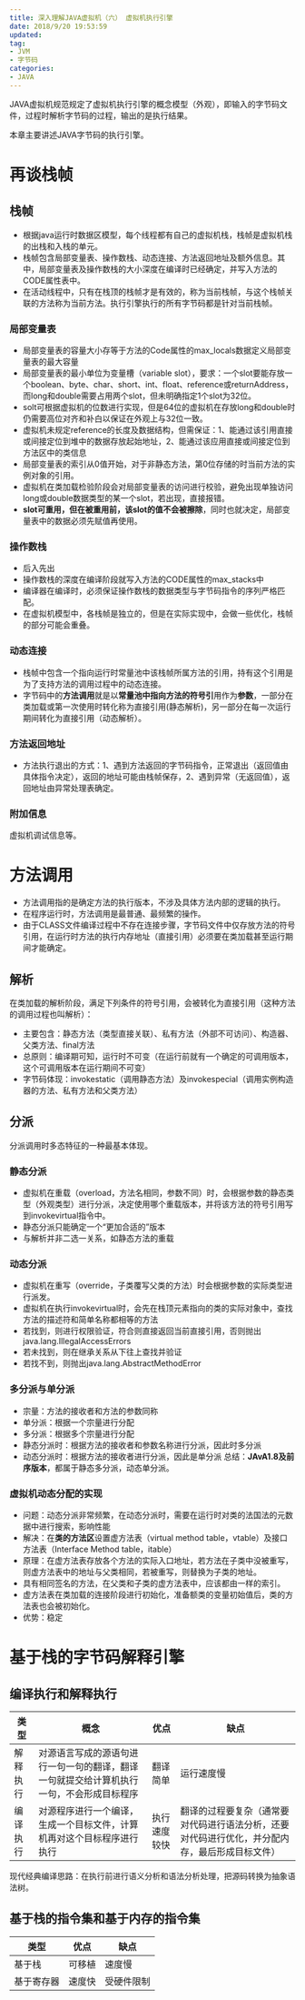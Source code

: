 ```yaml
---
title: 深入理解JAVA虚拟机（六） 虚拟机执行引擎
date: 2018/9/20 19:53:59
updated: 
tag: 
- JVM
- 字节码
categories:
- JAVA
---
```


JAVA虚拟机规范规定了虚拟机执行引擎的概念模型（外观），即输入的字节码文件，过程时解析字节码的过程，输出的是执行结果。

本章主要讲述JAVA字节码的执行引擎。

<!-- more -->

# 再谈栈帧

## 栈帧

* 根据java运行时数据区模型，每个线程都有自己的虚拟机栈，栈帧是虚拟机栈的出栈和入栈的单元。
* 栈帧包含局部变量表、操作数栈、动态连接、方法返回地址及额外信息。其中，局部变量表及操作数栈的大小深度在编译时已经确定，并写入方法的CODE属性表中。
* 在活动线程中，只有在栈顶的栈帧才是有效的，称为当前栈帧，与这个栈帧关联的方法称为当前方法。执行引擎执行的所有字节码都是针对当前栈帧。

### 局部变量表

* 局部变量表的容量大小存等于方法的Code属性的max_locals数据定义局部变量表的最大容量
* 局部变量表的最小单位为变量槽（variable slot），要求：一个slot要能存放一个boolean、byte、char、short、int、float、reference或returnAddress，而long和double需要占用两个slot，但未明确指定1个slot为32位。
* solt可根据虚拟机的位数进行实现，但是64位的虚拟机在存放long和double时仍需要高位对齐和补白以保证在外观上与32位一致。
* 虚拟机未规定reference的长度及数据结构，但需保证：1、能通过该引用直接或间接定位到堆中的数据存放起始地址，2、能通过该应用直接或间接定位到方法区中的类信息
* 局部变量表的索引从0值开始，对于非静态方法，第0位存储的时当前方法的实例对象的引用。
* 虚拟机在类加载检验阶段会对局部变量表的访问进行校验，避免出现单独访问long或double数据类型的某一个slot，若出现，直接报错。
* **slot可重用，但在被重用前，该slot的值不会被擦除**，同时也就决定，局部变量表中的数据必须先赋值再使用。

### 操作数栈

* 后入先出
* 操作数栈的深度在编译阶段就写入方法的CODE属性的max_stacks中
* 编译器在编译时，必须保证操作数栈的数据类型与字节码指令的序列严格匹配。
* 在虚拟机模型中，各栈帧是独立的，但是在实际实现中，会做一些优化，栈帧的部分可能会重叠。

### 动态连接

* 栈帧中包含一个指向运行时常量池中该栈帧所属方法的引用，持有这个引用是为了支持方法的调用过程中的动态连接。
* 字节码中的**方法调用**就是以**常量池中指向方法的符号引**用作为**参数**，一部分在类加载或第一次使用时转化称为直接引用(静态解析)，另一部分在每一次运行期间转化为直接引用（动态解析）。


### 方法返回地址

* 方法执行退出的方式：1、遇到方法返回的字节码指令，正常退出（返回值由具体指令决定），返回的地址可能由栈帧保存，2、遇到异常（无返回值），返回地址由异常处理表确定。

### 附加信息

虚拟机调试信息等。

# 方法调用

* 方法调用指的是确定方法的执行版本，不涉及具体方法内部的逻辑的执行。
* 在程序运行时，方法调用是最普通、最频繁的操作。
* 由于CLASS文件编译过程中不存在连接步骤，字节码文件中仅存放方法的符号引用，在运行时方法的执行内存地址（直接引用）必须要在类加载甚至运行期间才能确定。

## 解析

在类加载的解析阶段，满足下列条件的符号引用，会被转化为直接引用（这种方法的调用过程也叫解析）：

* 主要包含：静态方法（类型直接关联）、私有方法（外部不可访问）、构造器、父类方法、final方法
* 总原则：编译期可知，运行时不可变（在运行前就有一个确定的可调用版本，这个可调用版本在运行期间不可变）
* 字节码体现：invokestatic（调用静态方法）及invokespecial（调用实例构造器的<init>方法、私有方法和父类方法）

## 分派

分派调用时多态特征的一种最基本体现。

### 静态分派

* 虚拟机在重载（overload，方法名相同，参数不同）时，会根据参数的静态类型（外观类型）进行分派，决定使用哪个重载版本，并将该方法的符号引用写到invokevirtual指令中。
* 静态分派只能确定一个“更加合适的”版本
* 与解析并非二选一关系，如静态方法的重载

### 动态分派

* 虚拟机在重写（override，子类覆写父类的方法）时会根据参数的实际类型进行派发。
* 虚拟机在执行invokevirtual时，会先在栈顶元素指向的类的实际对象中，查找方法的描述符和简单名称都相等的方法
* 若找到，则进行权限验证，符合则直接返回当前直接引用，否则抛出java.lang.IllegalAccessErrors
* 若未找到，则在继承关系从下往上查找并验证
* 若找不到，则抛出java.lang.AbstractMethodError

### 多分派与单分派

* 宗量：方法的接收者和方法的参数同称
* 单分派：根据一个宗量进行分配
* 多分派：根据多个宗量进行分配
* 静态分派时：根据方法的接收者和参数名称进行分派，因此时多分派
* 动态分派时：根据方法的接收者进行分派，因此是单分派
总结：**JAvA1.8及前序版本**，都属于静态多分派，动态单分派。

### 虚拟机动态分配的实现

* 问题：动态分派非常频繁，在动态分派时，需要在运行时对类的法国法的元数据中进行搜索，影响性能
* 解决：在**类的方法区**设置虚方法表（virtual method table，vtable）及接口方法表（Interface Method table，itable）
* 原理：在虚方法表存放各个方法的实际入口地址，若方法在子类中没被重写，则虚方法表中的地址与父类相同，若被重写，则替换为子类的地址。
* 具有相同签名的方法，在父类和子类的虚方法表中，应该都由一样的索引。
* 虚方法表在类加载的连接阶段进行初始化，准备额类的变量初始值后，类的方法表也会被初始化。
* 优势：稳定


# 基于栈的字节码解释引擎

## 编译执行和解释执行

|类型|概念|优点|缺点|
|--|--|--|--|
|解释执行|对源语言写成的源语句进行一句一句的翻译，翻译一句就提交给计算机执行一句，不会形成目标程序|翻译简单|运行速度慢|
|编译执行|对源程序进行一个编译，生成一个目标文件，计算机再对这个目标程序进行执行|执行速度较快|翻译的过程要复杂（通常要对代码进行语法分析，还要对代码进行优化，并分配内存，最后形成目标文件）|

现代经典编译思路：在执行前进行语义分析和语法分析处理，把源码转换为抽象语法树。

## 基于栈的指令集和基于内存的指令集

|类型|优点|缺点|
|--|--|--|
|基于栈|可移植|速度慢|
|基于寄存器|速度快|受硬件限制|
